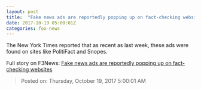 ```yaml
---
layout: post
title:  "Fake news ads are reportedly popping up on fact-checking websites"
date: 2017-10-19 05:00:01Z
categories: fox-news
---
```


The New York Times reported that as recent as last week, these ads were found on sites like PolitiFact and Snopes.


Full story on F3News: [Fake news ads are reportedly popping up on fact-checking websites](http://www.f3nws.com/n/qbSekE)

> Posted on: Thursday, October 19, 2017 5:00:01 AM
